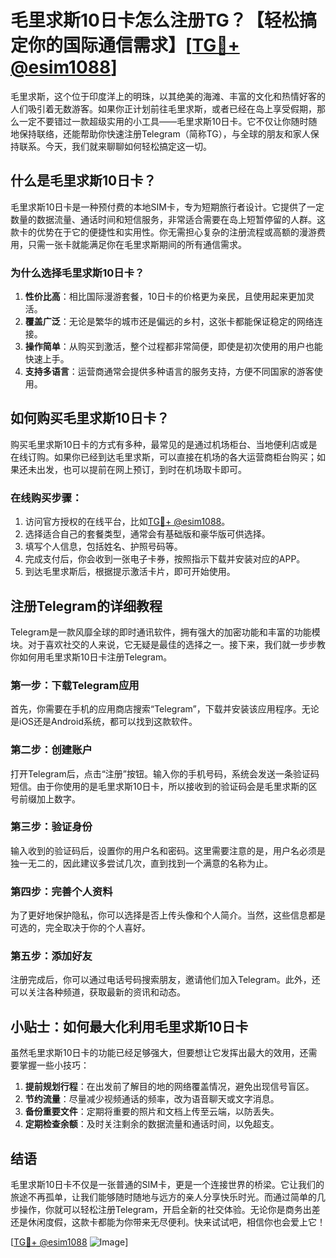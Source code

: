 # 毛里求斯10日卡怎么注册TG？【轻松搞定你的国际通信需求】[[TG💪+ @esim1088](https://t.me/s/esim1088)]

毛里求斯，这个位于印度洋上的明珠，以其绝美的海滩、丰富的文化和热情好客的人们吸引着无数游客。如果你正计划前往毛里求斯，或者已经在岛上享受假期，那么一定不要错过一款超级实用的小工具——毛里求斯10日卡。它不仅让你随时随地保持联络，还能帮助你快速注册Telegram（简称TG），与全球的朋友和家人保持联系。今天，我们就来聊聊如何轻松搞定这一切。

## 什么是毛里求斯10日卡？

毛里求斯10日卡是一种预付费的本地SIM卡，专为短期旅行者设计。它提供了一定数量的数据流量、通话时间和短信服务，非常适合需要在岛上短暂停留的人群。这款卡的优势在于它的便捷性和实用性。你无需担心复杂的注册流程或高额的漫游费用，只需一张卡就能满足你在毛里求斯期间的所有通信需求。

### 为什么选择毛里求斯10日卡？

1. **性价比高**：相比国际漫游套餐，10日卡的价格更为亲民，且使用起来更加灵活。
2. **覆盖广泛**：无论是繁华的城市还是偏远的乡村，这张卡都能保证稳定的网络连接。
3. **操作简单**：从购买到激活，整个过程都非常简便，即使是初次使用的用户也能快速上手。
4. **支持多语言**：运营商通常会提供多种语言的服务支持，方便不同国家的游客使用。

## 如何购买毛里求斯10日卡？

购买毛里求斯10日卡的方式有多种，最常见的是通过机场柜台、当地便利店或是在线订购。如果你已经到达毛里求斯，可以直接在机场的各大运营商柜台购买；如果还未出发，也可以提前在网上预订，到时在机场取卡即可。

### 在线购买步骤：
1. 访问官方授权的在线平台，比如[TG💪+ @esim1088](https://t.me/s/esim1088)。
2. 选择适合自己的套餐类型，通常会有基础版和豪华版可供选择。
3. 填写个人信息，包括姓名、护照号码等。
4. 完成支付后，你会收到一张电子卡券，按照指示下载并安装对应的APP。
5. 到达毛里求斯后，根据提示激活卡片，即可开始使用。

## 注册Telegram的详细教程

Telegram是一款风靡全球的即时通讯软件，拥有强大的加密功能和丰富的功能模块。对于喜欢社交的人来说，它无疑是最佳的选择之一。接下来，我们就一步步教你如何用毛里求斯10日卡注册Telegram。

### 第一步：下载Telegram应用
首先，你需要在手机的应用商店搜索“Telegram”，下载并安装该应用程序。无论是iOS还是Android系统，都可以找到这款软件。

### 第二步：创建账户
打开Telegram后，点击“注册”按钮。输入你的手机号码，系统会发送一条验证码短信。由于你使用的是毛里求斯10日卡，所以接收到的验证码会是毛里求斯的区号前缀加上数字。

### 第三步：验证身份
输入收到的验证码后，设置你的用户名和密码。这里需要注意的是，用户名必须是独一无二的，因此建议多尝试几次，直到找到一个满意的名称为止。

### 第四步：完善个人资料
为了更好地保护隐私，你可以选择是否上传头像和个人简介。当然，这些信息都是可选的，完全取决于你的个人喜好。

### 第五步：添加好友
注册完成后，你可以通过电话号码搜索朋友，邀请他们加入Telegram。此外，还可以关注各种频道，获取最新的资讯和动态。

## 小贴士：如何最大化利用毛里求斯10日卡

虽然毛里求斯10日卡的功能已经足够强大，但要想让它发挥出最大的效用，还需要掌握一些小技巧：

1. **提前规划行程**：在出发前了解目的地的网络覆盖情况，避免出现信号盲区。
2. **节约流量**：尽量减少视频通话的频率，改为语音聊天或文字消息。
3. **备份重要文件**：定期将重要的照片和文档上传至云端，以防丢失。
4. **定期检查余额**：及时关注剩余的数据流量和通话时间，以免超支。

## 结语

毛里求斯10日卡不仅是一张普通的SIM卡，更是一个连接世界的桥梁。它让我们的旅途不再孤单，让我们能够随时随地与远方的亲人分享快乐时光。而通过简单的几步操作，你就可以轻松注册Telegram，开启全新的社交体验。无论你是商务出差还是休闲度假，这款卡都能为你带来无尽便利。快来试试吧，相信你也会爱上它！

[[TG💪+ @esim1088](https://t.me/s/esim1088) ![Image](https://i.postimg.cc/4NQfJmqS/Snipaste-2025-05-13-00-14-12.png)]